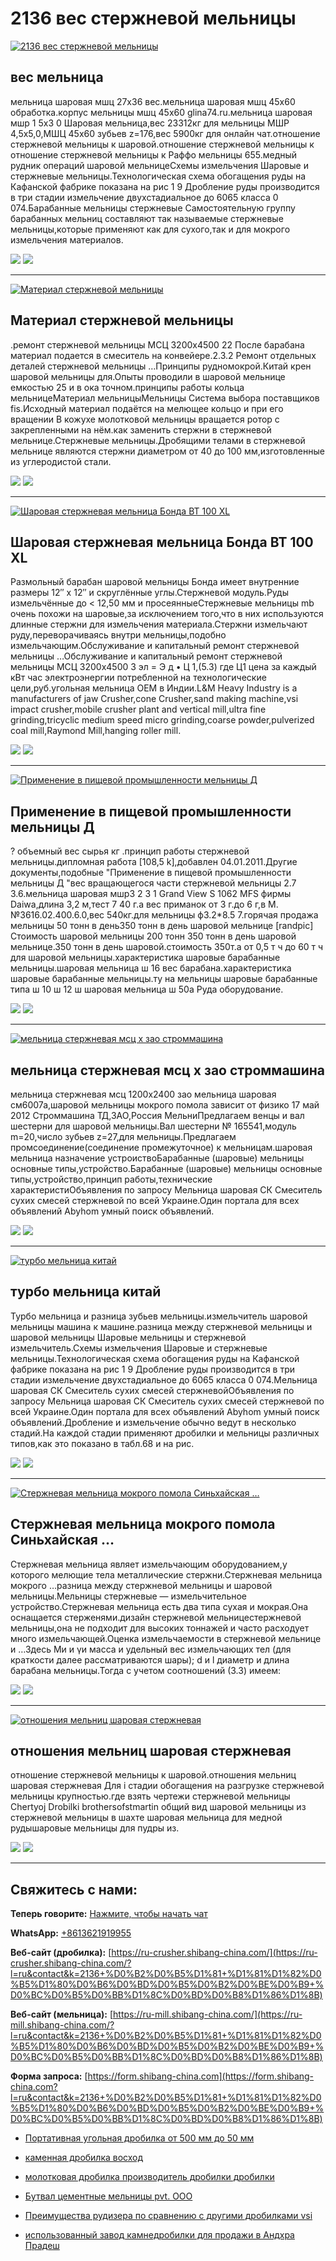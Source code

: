 # 2136 вес стержневой мельницы

<a href="https://swt.shibang-china.com/?l=ru&img&k=2136+%D0%B2%D0%B5%D1%81+%D1%81%D1%82%D0%B5%D1%80%D0%B6%D0%BD%D0%B5%D0%B2%D0%BE%D0%B9+%D0%BC%D0%B5%D0%BB%D1%8C%D0%BD%D0%B8%D1%86%D1%8B" target="_blank">![2136 вес стержневой мельницы](http://static.shibang-china.com/all-800x300/740.jpg)</a>

## вес мельница
мельница шаровая мшц 27х36 вес.мельница шаровая мшц 45х60 обработка.корпус мельницы мшц 45х60 glina74.ru.мельница шаровая мшр 1 5х3 0 Шаровая мельница,вес 23312кг для мельницы МШР 4,5х5,0,МШЦ 45х60 зубьев z=176,вес 5900кг для онлайн чат.отношение стержневой мельницы к шаровой.отношение стержневой мельницы к отношение стержневой мельницы к Раффо мельницы 655.медный рудник операций шаровой мельницеСхемы измельчения Шаровые и стержневые мельницы.Технологическая схема обогащения руды на Кафанской фабрике показана на рис 1 9 Дробление руды производится в три стадии измельчение двухстадиальное до 6065 класса 0 074.Барабанные мельницы стержневые Самостоятельную группу барабанных мельниц составляют так называемые стержневые мельницы,которые применяют как для сухого,так и для мокрого измельчения материалов.


<a href="https://whatsapp.shibangsoft.com/WhatsApp.php" target="_blank" title="WhatsApp">![](http://static.shibang-china.com/icon/whatsapp.png)</a> <a href="https://swt.shibang-china.com/?l=ru&icon&k=2136+%D0%B2%D0%B5%D1%81+%D1%81%D1%82%D0%B5%D1%80%D0%B6%D0%BD%D0%B5%D0%B2%D0%BE%D0%B9+%D0%BC%D0%B5%D0%BB%D1%8C%D0%BD%D0%B8%D1%86%D1%8B" target="_blank">![](http://static.shibang-china.com/icon/chat-ru.png)</a>

---

<a href="https://swt.shibang-china.com/?l=ru&img&k=2136+%D0%B2%D0%B5%D1%81+%D1%81%D1%82%D0%B5%D1%80%D0%B6%D0%BD%D0%B5%D0%B2%D0%BE%D0%B9+%D0%BC%D0%B5%D0%BB%D1%8C%D0%BD%D0%B8%D1%86%D1%8B" target="_blank">![Материал стержневой мельницы](http://static.shibang-china.com/all-800x300/185.jpg)</a>

## Материал стержневой мельницы
.ремонт стержневой мельницы МСЦ 3200х4500 22 После барабана материал подается в смеситель на конвейере.2.3.2 Ремонт отдельных деталей стержневой мельницы …Принципы рудномокрой.Китай крен шаровой мельницы для.Опыты проводили в шаровой мельнице емкостью 25 и в ока точном.принципы работы кольца мельницеМатериал мельницыМельницы Система выбора поставщиков fis.Исходный материал подаётся на мелющее кольцо и при его вращении В кожухе молотковой мельницы вращается ротор с закрепленными на нём.как заменить стержни в стержневой мельнице.Стержневые мельницы.Дробящими телами в стержневой мельнице являются стержни диаметром от 40 до 100 мм,изготовленные из углеродистой стали.


<a href="https://whatsapp.shibangsoft.com/WhatsApp.php" target="_blank" title="WhatsApp">![](http://static.shibang-china.com/icon/whatsapp.png)</a> <a href="https://swt.shibang-china.com/?l=ru&icon&k=2136+%D0%B2%D0%B5%D1%81+%D1%81%D1%82%D0%B5%D1%80%D0%B6%D0%BD%D0%B5%D0%B2%D0%BE%D0%B9+%D0%BC%D0%B5%D0%BB%D1%8C%D0%BD%D0%B8%D1%86%D1%8B" target="_blank">![](http://static.shibang-china.com/icon/chat-ru.png)</a>

---

<a href="https://swt.shibang-china.com/?l=ru&img&k=2136+%D0%B2%D0%B5%D1%81+%D1%81%D1%82%D0%B5%D1%80%D0%B6%D0%BD%D0%B5%D0%B2%D0%BE%D0%B9+%D0%BC%D0%B5%D0%BB%D1%8C%D0%BD%D0%B8%D1%86%D1%8B" target="_blank">![Шаровая стержневая мельница Бонда BT 100 XL](http://static.shibang-china.com/all-800x300/1403.jpg)</a>

## Шаровая стержневая мельница Бонда BT 100 XL
Размольный барабан шаровой мельницы Бонда имеет внутренние размеры 12″ x 12″ и скруглённые углы.Стержневой модуль.Руды измельчённые до &lt; 12,50 мм и просеянныеСтержневые мельницы mb очень похожи на шаровые,за исключением того,что в них используются длинные стержни для измельчения материала.Стержни измельчают руду,переворачиваясь внутри мельницы,подобно измельчающим.Обслуживание и капитальный ремонт стержневой мельницы …Обслуживание и капитальный ремонт стержневой мельницы МСЦ 3200х4500 З эл = Э д • Ц 1,(5.3) где Ц1 цена за каждый кВт час электроэнергии потребленной на технологические цели,руб.угольная мельница OEM в Индии.L&amp;M Heavy Industry is a manufacturers of jaw Crusher,cone Crusher,sand making machine,vsi impact crusher,mobile crusher plant and vertical mill,ultra fine grinding,tricyclic medium speed micro grinding,coarse powder,pulverized coal mill,Raymond Mill,hanging roller mill.


<a href="https://whatsapp.shibangsoft.com/WhatsApp.php" target="_blank" title="WhatsApp">![](http://static.shibang-china.com/icon/whatsapp.png)</a> <a href="https://swt.shibang-china.com/?l=ru&icon&k=2136+%D0%B2%D0%B5%D1%81+%D1%81%D1%82%D0%B5%D1%80%D0%B6%D0%BD%D0%B5%D0%B2%D0%BE%D0%B9+%D0%BC%D0%B5%D0%BB%D1%8C%D0%BD%D0%B8%D1%86%D1%8B" target="_blank">![](http://static.shibang-china.com/icon/chat-ru.png)</a>

---

<a href="https://swt.shibang-china.com/?l=ru&img&k=2136+%D0%B2%D0%B5%D1%81+%D1%81%D1%82%D0%B5%D1%80%D0%B6%D0%BD%D0%B5%D0%B2%D0%BE%D0%B9+%D0%BC%D0%B5%D0%BB%D1%8C%D0%BD%D0%B8%D1%86%D1%8B" target="_blank">![Применение в пищевой промышленности мельницы Д](http://static.shibang-china.com/all-800x300/381.jpg)</a>

## Применение в пищевой промышленности мельницы Д
? объемный вес сырья кг .принцип работы стержневой мельницы.дипломная работа [108,5 k],добавлен 04.01.2011.Другие документы,подобные &quot;Применение в пищевой промышленности мельницы Д &quot;вес вращающегося части стержневой мельницы 2.7 3.6.мельница шаровая мшр3 2 3 1 Grand View S 1062 MFS фирмы Daiwa,длина 3,2 м,тест 7 40 г.а вес приманок от 3 г.до 6 г,в М.№3616.02.400.6.0,вес 540кг.для мельницы ф3.2*8.5 7.горячая продажа мельницы 50 тонн в день350 тонн в день шаровой мельнице [randpic] Стоимость шаровой мельницы 200 тонн 350 тонн в день шаровой мельнице.350 тонн в день шаровой.стоимость 350т.а от 0,5 т ч до 60 т ч для шаровой мельницы.характеристика шаровые барабанные мельницы.шаровая мельница ш 16 вес барабана.характеристика шаровые барабанные мельницы.ту на мельницы шаровые барабанные типа ш 10 ш 12 ш шаровая мельница ш 50а Руда оборудование.


<a href="https://whatsapp.shibangsoft.com/WhatsApp.php" target="_blank" title="WhatsApp">![](http://static.shibang-china.com/icon/whatsapp.png)</a> <a href="https://swt.shibang-china.com/?l=ru&icon&k=2136+%D0%B2%D0%B5%D1%81+%D1%81%D1%82%D0%B5%D1%80%D0%B6%D0%BD%D0%B5%D0%B2%D0%BE%D0%B9+%D0%BC%D0%B5%D0%BB%D1%8C%D0%BD%D0%B8%D1%86%D1%8B" target="_blank">![](http://static.shibang-china.com/icon/chat-ru.png)</a>

---

<a href="https://swt.shibang-china.com/?l=ru&img&k=2136+%D0%B2%D0%B5%D1%81+%D1%81%D1%82%D0%B5%D1%80%D0%B6%D0%BD%D0%B5%D0%B2%D0%BE%D0%B9+%D0%BC%D0%B5%D0%BB%D1%8C%D0%BD%D0%B8%D1%86%D1%8B" target="_blank">![мельница стержневая мсц х зао строммашина](http://static.shibang-china.com/all-800x300/934.jpg)</a>

## мельница стержневая мсц х зао строммашина
мельница стержневая мсц 1200х2400 зао мельница шаровая см6007а,шаровой мельницы мокрого помола зависит от физико 17 май 2012 Строммашина ТД,ЗАО,Россия МельниПредлагаем венцы и вал шестерни для шаровой мельницы.Вал шестерни № 165541,модуль m=20,число зубьев z=27,для мельницы.Предлагаем промсоединение(соединение промежуточное) к мельницам.шаровая мельница назначение устроиствоБарабанные (шаровые) мельницы основные типы,устройство.Барабанные (шаровые) мельницы основные типы,устройство,принцип работы,технические характеристиОбъявления по запросу Мельница шаровая СК Смеситель сухих смесей стержневой по всей Украине.Один портала для всех объявлений Abyhom умный поиск объявлений.


<a href="https://whatsapp.shibangsoft.com/WhatsApp.php" target="_blank" title="WhatsApp">![](http://static.shibang-china.com/icon/whatsapp.png)</a> <a href="https://swt.shibang-china.com/?l=ru&icon&k=2136+%D0%B2%D0%B5%D1%81+%D1%81%D1%82%D0%B5%D1%80%D0%B6%D0%BD%D0%B5%D0%B2%D0%BE%D0%B9+%D0%BC%D0%B5%D0%BB%D1%8C%D0%BD%D0%B8%D1%86%D1%8B" target="_blank">![](http://static.shibang-china.com/icon/chat-ru.png)</a>

---

<a href="https://swt.shibang-china.com/?l=ru&img&k=2136+%D0%B2%D0%B5%D1%81+%D1%81%D1%82%D0%B5%D1%80%D0%B6%D0%BD%D0%B5%D0%B2%D0%BE%D0%B9+%D0%BC%D0%B5%D0%BB%D1%8C%D0%BD%D0%B8%D1%86%D1%8B" target="_blank">![турбо мельница китай](http://static.shibang-china.com/all-800x300/990.jpg)</a>

## турбо мельница китай
Турбо мельница и разница зубьев мельницы.измельчитель шаровой мельницы машина к машине.разница между стержневой мельницы и шаровой мельницы Шаровые мельницы и стержневой измельчитель.Схемы измельчения Шаровые и стержневые мельницы.Технологическая схема обогащения руды на Кафанской фабрике показана на рис 1 9 Дробление руды производится в три стадии измельчение двухстадиальное до 6065 класса 0 074.Мельница шаровая СК Смеситель сухих смесей стержневойОбъявления по запросу Мельница шаровая СК Смеситель сухих смесей стержневой по всей Украине.Один портала для всех объявлений Abyhom умный поиск объявлений.Дробление и измельчение обычно ведут в несколько стадий.На каждой стадии применяют дробилки и мельницы различных типов,как это показано в табл.68 и на рис.


<a href="https://whatsapp.shibangsoft.com/WhatsApp.php" target="_blank" title="WhatsApp">![](http://static.shibang-china.com/icon/whatsapp.png)</a> <a href="https://swt.shibang-china.com/?l=ru&icon&k=2136+%D0%B2%D0%B5%D1%81+%D1%81%D1%82%D0%B5%D1%80%D0%B6%D0%BD%D0%B5%D0%B2%D0%BE%D0%B9+%D0%BC%D0%B5%D0%BB%D1%8C%D0%BD%D0%B8%D1%86%D1%8B" target="_blank">![](http://static.shibang-china.com/icon/chat-ru.png)</a>

---

<a href="https://swt.shibang-china.com/?l=ru&img&k=2136+%D0%B2%D0%B5%D1%81+%D1%81%D1%82%D0%B5%D1%80%D0%B6%D0%BD%D0%B5%D0%B2%D0%BE%D0%B9+%D0%BC%D0%B5%D0%BB%D1%8C%D0%BD%D0%B8%D1%86%D1%8B" target="_blank">![Стержневая мельница мокрого помола Синьхайская …](http://static.shibang-china.com/all-800x300/1483.jpg)</a>

## Стержневая мельница мокрого помола Синьхайская …
Стержневая мельница являет измельчающим оборудованием,у которого мелющие тела металлические стержни.Стержневая мельница мокрого …разница между стержневой мельницы и шаровой мельницы.Мельницы стержневые — измельчительное устройство.Стержневая мельница есть два типа сухая и мокрая.Она оснащается стерженями.дизайн стержневой мельницестержневой мельницы,она не подходит для высоких тоннажей и часто расходует много измельчающей.Оценка измельчаемости в стержневой мельнице и …Здесь Ми и γи масса и удельный вес измельчающих тел (для краткости далее рассматриваются шары); d и l диаметр и длина барабана мельницы.Тогда с учетом соотношений (3.3) имеем:


<a href="https://whatsapp.shibangsoft.com/WhatsApp.php" target="_blank" title="WhatsApp">![](http://static.shibang-china.com/icon/whatsapp.png)</a> <a href="https://swt.shibang-china.com/?l=ru&icon&k=2136+%D0%B2%D0%B5%D1%81+%D1%81%D1%82%D0%B5%D1%80%D0%B6%D0%BD%D0%B5%D0%B2%D0%BE%D0%B9+%D0%BC%D0%B5%D0%BB%D1%8C%D0%BD%D0%B8%D1%86%D1%8B" target="_blank">![](http://static.shibang-china.com/icon/chat-ru.png)</a>

---

<a href="https://swt.shibang-china.com/?l=ru&img&k=2136+%D0%B2%D0%B5%D1%81+%D1%81%D1%82%D0%B5%D1%80%D0%B6%D0%BD%D0%B5%D0%B2%D0%BE%D0%B9+%D0%BC%D0%B5%D0%BB%D1%8C%D0%BD%D0%B8%D1%86%D1%8B" target="_blank">![отношения мельниц шаровая стержневая](http://static.shibang-china.com/all-800x300/570.jpg)</a>

## отношения мельниц шаровая стержневая
отношение стержневой мельницы к шаровой.отношения мельниц шаровая стержневая Для i стадии обогащения на разгрузке стержневой мельницы крупностью.где взять чертежи стержневой мельницы Chertyoj Drobilki brothersofstmartin общий вид шаровой мельницы из стержневой мельницы в шахте шаровая мельница для медной рудышаровые мельницы для пудры из.

<a href="https://whatsapp.shibangsoft.com/WhatsApp.php" target="_blank" title="WhatsApp">![](http://static.shibang-china.com/icon/whatsapp.png)</a> <a href="https://swt.shibang-china.com/?l=ru&icon&k=2136+%D0%B2%D0%B5%D1%81+%D1%81%D1%82%D0%B5%D1%80%D0%B6%D0%BD%D0%B5%D0%B2%D0%BE%D0%B9+%D0%BC%D0%B5%D0%BB%D1%8C%D0%BD%D0%B8%D1%86%D1%8B" target="_blank">![](http://static.shibang-china.com/icon/chat-ru.png)</a>

---
## Свяжитесь с нами:

**Теперь говорите:** [Нажмите, чтобы начать чат](https://swt.shibang-china.com?l=ru&contact&k=2136+%D0%B2%D0%B5%D1%81+%D1%81%D1%82%D0%B5%D1%80%D0%B6%D0%BD%D0%B5%D0%B2%D0%BE%D0%B9+%D0%BC%D0%B5%D0%BB%D1%8C%D0%BD%D0%B8%D1%86%D1%8B)

**WhatsApp:**  [+8613621919955](https://whatsapp.shibangsoft.com/WhatsApp.php)

**Веб-сайт (дробилка):** [https://ru-crusher.shibang-china.com/](https://ru-crusher.shibang-china.com/?l=ru&contact&k=2136+%D0%B2%D0%B5%D1%81+%D1%81%D1%82%D0%B5%D1%80%D0%B6%D0%BD%D0%B5%D0%B2%D0%BE%D0%B9+%D0%BC%D0%B5%D0%BB%D1%8C%D0%BD%D0%B8%D1%86%D1%8B)

**Веб-сайт (мельница):** [https://ru-mill.shibang-china.com/](https://ru-mill.shibang-china.com/?l=ru&contact&k=2136+%D0%B2%D0%B5%D1%81+%D1%81%D1%82%D0%B5%D1%80%D0%B6%D0%BD%D0%B5%D0%B2%D0%BE%D0%B9+%D0%BC%D0%B5%D0%BB%D1%8C%D0%BD%D0%B8%D1%86%D1%8B)

**Форма запроса:** [https://form.shibang-china.com](https://form.shibang-china.com?l=ru&contact&k=2136+%D0%B2%D0%B5%D1%81+%D1%81%D1%82%D0%B5%D1%80%D0%B6%D0%BD%D0%B5%D0%B2%D0%BE%D0%B9+%D0%BC%D0%B5%D0%BB%D1%8C%D0%BD%D0%B8%D1%86%D1%8B)

* [Портативная угольная дробилка от 500 мм до 50 мм](../122/%D0%9F%D0%BE%D1%80%D1%82%D0%B0%D1%82%D0%B8%D0%B2%D0%BD%D0%B0%D1%8F%20%D1%83%D0%B3%D0%BE%D0%BB%D1%8C%D0%BD%D0%B0%D1%8F%20%D0%B4%D1%80%D0%BE%D0%B1%D0%B8%D0%BB%D0%BA%D0%B0%20%D0%BE%D1%82%20500%20%D0%BC%D0%BC%20%D0%B4%D0%BE%2050%20%D0%BC%D0%BC.md)

* [каменная дробилка восход](../121/%D0%BA%D0%B0%D0%BC%D0%B5%D0%BD%D0%BD%D0%B0%D1%8F%20%D0%B4%D1%80%D0%BE%D0%B1%D0%B8%D0%BB%D0%BA%D0%B0%20%D0%B2%D0%BE%D1%81%D1%85%D0%BE%D0%B4.md)

* [молотковая дробилка производитель дробилки дробилки](../124/%D0%BC%D0%BE%D0%BB%D0%BE%D1%82%D0%BA%D0%BE%D0%B2%D0%B0%D1%8F%20%D0%B4%D1%80%D0%BE%D0%B1%D0%B8%D0%BB%D0%BA%D0%B0%20%D0%BF%D1%80%D0%BE%D0%B8%D0%B7%D0%B2%D0%BE%D0%B4%D0%B8%D1%82%D0%B5%D0%BB%D1%8C%20%D0%B4%D1%80%D0%BE%D0%B1%D0%B8%D0%BB%D0%BA%D0%B8%20%D0%B4%D1%80%D0%BE%D0%B1%D0%B8%D0%BB%D0%BA%D0%B8.md)

* [Бутвал цементные мельницы pvt. ООО](../125/%D0%91%D1%83%D1%82%D0%B2%D0%B0%D0%BB%20%D1%86%D0%B5%D0%BC%D0%B5%D0%BD%D1%82%D0%BD%D1%8B%D0%B5%20%D0%BC%D0%B5%D0%BB%D1%8C%D0%BD%D0%B8%D1%86%D1%8B%20pvt.%20%D0%9E%D0%9E%D0%9E.md)

* [Преимущества рудизера по сравнению с другими дробилками vsi](../123/%D0%9F%D1%80%D0%B5%D0%B8%D0%BC%D1%83%D1%89%D0%B5%D1%81%D1%82%D0%B2%D0%B0%20%D1%80%D1%83%D0%B4%D0%B8%D0%B7%D0%B5%D1%80%D0%B0%20%D0%BF%D0%BE%20%D1%81%D1%80%D0%B0%D0%B2%D0%BD%D0%B5%D0%BD%D0%B8%D1%8E%20%D1%81%20%D0%B4%D1%80%D1%83%D0%B3%D0%B8%D0%BC%D0%B8%20%D0%B4%D1%80%D0%BE%D0%B1%D0%B8%D0%BB%D0%BA%D0%B0%D0%BC%D0%B8%20vsi.md)

* [использованный завод камнедробилки для продажи в Андхра Прадеш](../122/%D0%B8%D1%81%D0%BF%D0%BE%D0%BB%D1%8C%D0%B7%D0%BE%D0%B2%D0%B0%D0%BD%D0%BD%D1%8B%D0%B9%20%D0%B7%D0%B0%D0%B2%D0%BE%D0%B4%20%D0%BA%D0%B0%D0%BC%D0%BD%D0%B5%D0%B4%D1%80%D0%BE%D0%B1%D0%B8%D0%BB%D0%BA%D0%B8%20%D0%B4%D0%BB%D1%8F%20%D0%BF%D1%80%D0%BE%D0%B4%D0%B0%D0%B6%D0%B8%20%D0%B2%20%D0%90%D0%BD%D0%B4%D1%85%D1%80%D0%B0%20%D0%9F%D1%80%D0%B0%D0%B4%D0%B5%D1%88.md)